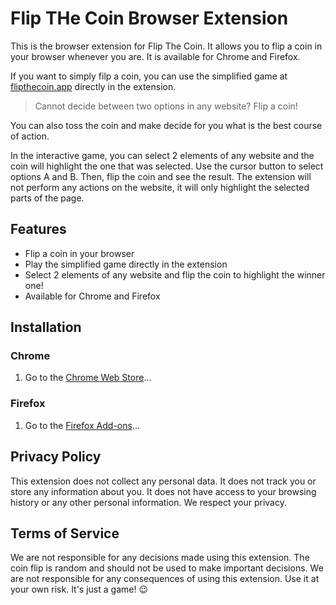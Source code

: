 # Flip THe Coin Browser Extension

This is the browser extension for Flip The Coin. It allows you to flip a coin in your browser whenever you are. It is available for Chrome and Firefox.

If you want to simply filp a coin, you can use the simplified game at [flipthecoin.app](https://flipthecoin.app) directly in the extension.

> Cannot decide between two options in any website? Flip a coin!

You can also toss the coin and make decide for you what is the best course of action.

In the interactive game, you can select 2 elements of any website and the coin will highlight the one that was selected. Use the cursor button to select options A and B. Then, flip the coin and see the result. The extension will not perform any actions on the website, it will only highlight the selected parts of the page.

## Features

- Flip a coin in your browser
- Play the simplified game directly in the extension
- Select 2 elements of any website and flip the coin to highlight the winner one!
- Available for Chrome and Firefox

## Installation

### Chrome

1. Go to the [Chrome Web Store](https://chrome.google.com/webstore)...

### Firefox

1. Go to the [Firefox Add-ons](https://addons.mozilla.org/)...

## Privacy Policy

This extension does not collect any personal data. It does not track you or store any information about you. It does not have access to your browsing history or any other personal information. We respect your privacy.

## Terms of Service

We are not responsible for any decisions made using this extension. The coin flip is random and should not be used to make important decisions. We are not responsible for any consequences of using this extension. Use it at your own risk. It's just a game! 😉
